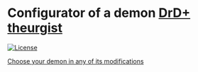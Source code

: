 # Configurator of a demon [DrD+ theurgist](https://theurg.drdplus.info)

[![License](https://poser.pugx.org/drd-plus/theurgist-configurator/license)](https://packagist.org/packages/drd-plus/theurgist-configurator)

[Choose your demon in any of its modifications](https://demon.theurg.drdplus.info/)
